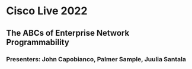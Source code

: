 # Cisco Live 2022
## The ABCs of Enterprise Network Programmability
### Presenters: John Capobianco, Palmer Sample, Juulia Santala


